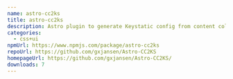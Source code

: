 ```yaml
---
name: astro-cc2ks
title: astro-cc2ks
description: Astro plugin to generate Keystatic config from content collections
categories:
  - css+ui
npmUrl: https://www.npmjs.com/package/astro-cc2ks
repoUrl: https://github.com/gxjansen/Astro-CC2KS
homepageUrl: https://github.com/gxjansen/Astro-CC2KS/
downloads: 7
---
```

